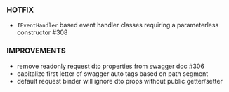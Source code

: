 ### HOTFIX
- `IEventHandler` based event handler classes requiring a parameterless constructor #308

### IMPROVEMENTS
- remove readonly request dto properties from swagger doc #306
- capitalize first letter of swagger auto tags based on path segment
- default request binder will ignore dto props without public getter/setter